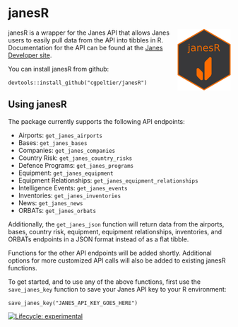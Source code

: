 # janesR
<img src=images/hex-janesR2.png align="right" alt="" width="120" />

janesR is a wrapper for the Janes API that allows Janes users to easily pull data from the API into tibbles in R. Documentation for the API can be found at the [Janes Developer site](https://developer.janes.com/). 

You can install janesR from github: 
```{r}
devtools::install_github("cgpeltier/janesR")
```
## Using janesR 
The package currently supports the following API endpoints:

* Airports: `get_janes_airports`
* Bases: `get_janes_bases`
* Companies: `get_janes_companies`
* Country Risk: `get_janes_country_risks` 
* Defence Programs: `get_janes_programs`
* Equipment: `get_janes_equipment`
* Equipment Relationships: `get_janes_equipment_relationships`
* Intelligence Events: `get_janes_events`
* Inventories: `get_janes_inventories`
* News: `get_janes_news`
* ORBATs: `get_janes_orbats`

Additionally, the `get_janes_json` function will return data from the airports, bases, country risk, equipment, equipment relationships, inventories, and ORBATs endpoints in a JSON format instead of as a flat tibble. 

Functions for the other API endpoints will be added shortly. Additional options for more customized API calls will also be added to existing janesR functions.

To get started, and to use any of the above functions, first use the ` save_janes_key` function to save your Janes API key to your R environment:
```{r}
save_janes_key("JANES_API_KEY_GOES_HERE")
```

<!-- badges: start -->
  [![Lifecycle: experimental](https://img.shields.io/badge/lifecycle-experimental-orange.svg)](https://www.tidyverse.org/lifecycle/#experimental)
<!-- badges: end -->


